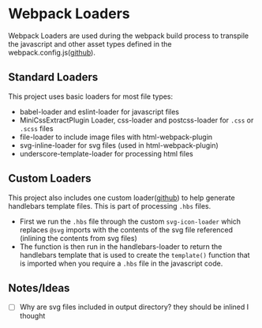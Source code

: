 # Webpack Loaders

Webpack Loaders are used during the webpack build process to transpile the javascript and other asset types
defined in the webpack.config.js([github](https://github.com/devlinjunker/template.webpack.fend/blob/master/webpack.config.js)).

## Standard Loaders
This project uses basic loaders for most file types:
 - babel-loader and eslint-loader for javascript files
 - MiniCssExtractPlugin Loader, css-loader and postcss-loader for `.css` or `.scss` files
 - file-loader to include image files with html-webpack-plugin
 - svg-inline-loader for svg files (used in html-webpack-plugin)
 - underscore-template-loader for processing html files

## Custom Loaders
This project also includes one custom loader([github](https://github.com/devlinjunker/template.webpack.fend/blob/master/.loader/))
to help generate handlebars template files. This is part of processing `.hbs` files.
 - First we run the `.hbs` file through the custom `svg-icon-loader` which replaces `@svg` imports with the
 contents of the svg file referenced (inlining the contents from svg files)
 - The function is then run in the handlebars-loader to return the handlebars template that is used to create
 the `template()` function that is imported when you require a `.hbs` file in the javascript code.


## Notes/Ideas
- [ ] Why are svg files included in output directory? they should be inlined I thought
